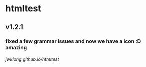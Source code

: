 # htmltest
<h2>v1.2.1</h2>
<h3>fixed a few grammar issues and now we have a icon :D amazing</h3>
<h6><i>jwklong.github.io/htmltest</i></h6>
